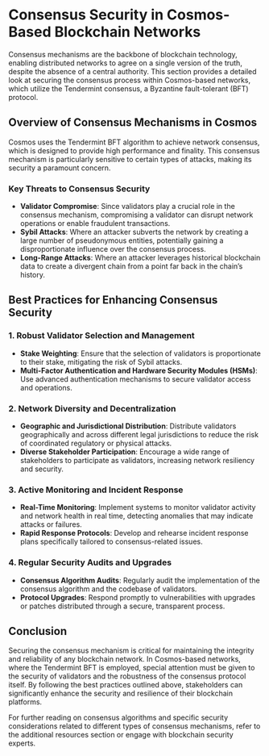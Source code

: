 # Consensus Security in Cosmos-Based Blockchain Networks

Consensus mechanisms are the backbone of blockchain technology, enabling distributed networks to agree on a single version of the truth, despite the absence of a central authority. This section provides a detailed look at securing the consensus process within Cosmos-based networks, which utilize the Tendermint consensus, a Byzantine fault-tolerant (BFT) protocol.

## Overview of Consensus Mechanisms in Cosmos

Cosmos uses the Tendermint BFT algorithm to achieve network consensus, which is designed to provide high performance and finality. This consensus mechanism is particularly sensitive to certain types of attacks, making its security a paramount concern.

### Key Threats to Consensus Security

- **Validator Compromise**: Since validators play a crucial role in the consensus mechanism, compromising a validator can disrupt network operations or enable fraudulent transactions.
- **Sybil Attacks**: Where an attacker subverts the network by creating a large number of pseudonymous entities, potentially gaining a disproportionate influence over the consensus process.
- **Long-Range Attacks**: Where an attacker leverages historical blockchain data to create a divergent chain from a point far back in the chain’s history.

## Best Practices for Enhancing Consensus Security

### 1. Robust Validator Selection and Management
- **Stake Weighting**: Ensure that the selection of validators is proportionate to their stake, mitigating the risk of Sybil attacks.
- **Multi-Factor Authentication and Hardware Security Modules (HSMs)**: Use advanced authentication mechanisms to secure validator access and operations.

### 2. Network Diversity and Decentralization
- **Geographic and Jurisdictional Distribution**: Distribute validators geographically and across different legal jurisdictions to reduce the risk of coordinated regulatory or physical attacks.
- **Diverse Stakeholder Participation**: Encourage a wide range of stakeholders to participate as validators, increasing network resiliency and security.

### 3. Active Monitoring and Incident Response
- **Real-Time Monitoring**: Implement systems to monitor validator activity and network health in real time, detecting anomalies that may indicate attacks or failures.
- **Rapid Response Protocols**: Develop and rehearse incident response plans specifically tailored to consensus-related issues.

### 4. Regular Security Audits and Upgrades
- **Consensus Algorithm Audits**: Regularly audit the implementation of the consensus algorithm and the codebase of validators.
- **Protocol Upgrades**: Respond promptly to vulnerabilities with upgrades or patches distributed through a secure, transparent process.

## Conclusion

Securing the consensus mechanism is critical for maintaining the integrity and reliability of any blockchain network. In Cosmos-based networks, where the Tendermint BFT is employed, special attention must be given to the security of validators and the robustness of the consensus protocol itself. By following the best practices outlined above, stakeholders can significantly enhance the security and resilience of their blockchain platforms.

For further reading on consensus algorithms and specific security considerations related to different types of consensus mechanisms, refer to the additional resources section or engage with blockchain security experts.

